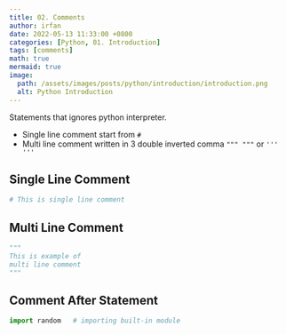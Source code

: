 ```yaml
---
title: 02. Comments
author: irfan
date: 2022-05-13 11:33:00 +0800
categories: [Python, 01. Introduction]
tags: [comments]
math: true
mermaid: true
image:
  path: /assets/images/posts/python/introduction/introduction.png
  alt: Python Introduction
---
```


Statements that ignores python interpreter.

- Single line comment start from `#`
- Multi line comment written in 3 double inverted comma `""" """` or `''' '''`

## Single Line Comment

```py
# This is single line comment
```

## Multi Line Comment

```py
"""
This is example of
multi line comment
"""
```

## Comment After Statement

```py
import random   # importing built-in module
```

